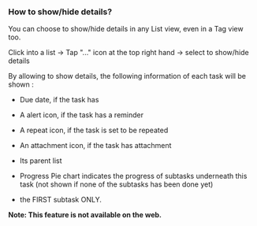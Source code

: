 ### How to show/hide details?

You can choose to show/hide details in any List view, even in a Tag view too.

Click into a list -&gt; Tap "..." icon at the top right hand -&gt; select to show/hide details

By allowing to show details, the following information of each task will be shown :

* Due date, if the task has

* A alert icon, if the task has a reminder

* A repeat icon, if the task is set to be repeated

* An attachment icon, if the task has attachment

* Its parent list

* Progress Pie chart indicates the progress of subtasks underneath this task \(not shown if none of the subtasks has been done yet\)

* the FIRST subtask ONLY.



**Note: This feature is not available on the web.**

  


